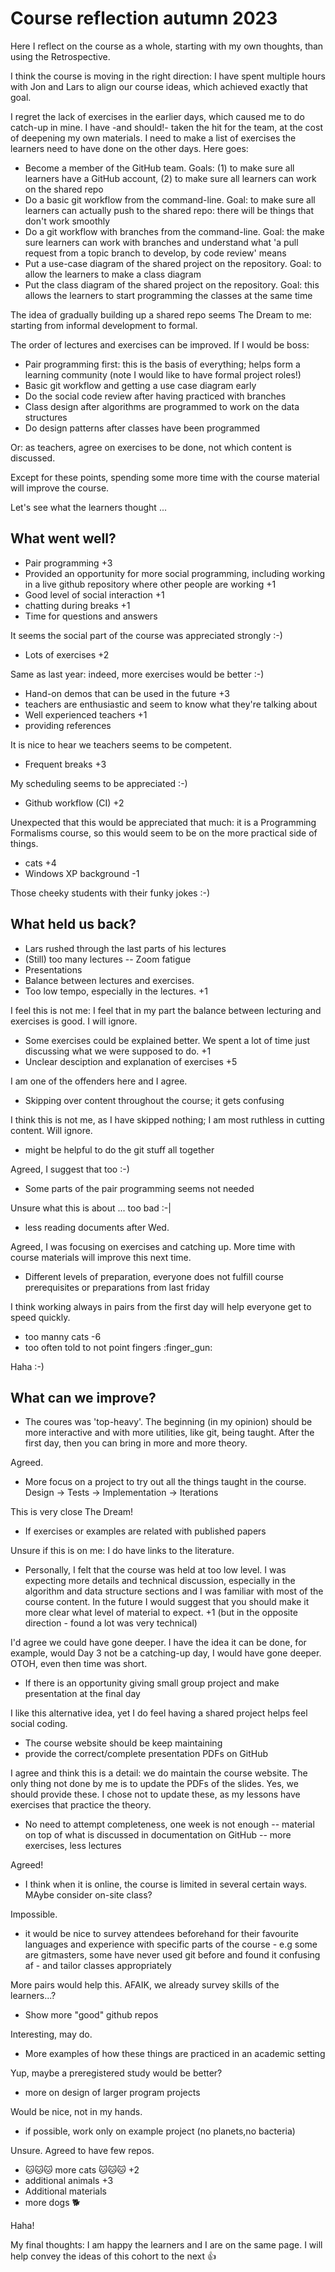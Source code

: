 # Course reflection autumn 2023

Here I reflect on the course as a whole,
starting with my own thoughts, than using
the Retrospective.

I think the course is moving in the
right direction: I have spent multiple
hours with Jon and Lars to align our course
ideas, which achieved exactly that goal.

I regret the lack of exercises in the earlier
days, which caused me to do catch-up in
mine. I have -and should!- taken the hit
for the team, at the cost of deepening my
own materials. I need to make a list
of exercises the learners need to have done
on the other days. Here goes:

* Become a member of the GitHub team. Goals:
   (1) to make sure all learners have a GitHub
   account, (2) to make sure all learners
   can work on the shared repo
* Do a basic git workflow from the
   command-line. Goal: to make sure all
   learners can actually push to the shared
   repo: there will be things that don't work
   smoothly
* Do a git workflow with branches from the
   command-line. Goal: the make sure learners
   can work with branches and understand what
   'a pull request from a topic branch to
   develop, by code review' means
* Put a use-case diagram of the shared project
   on the repository. Goal: to allow the
   learners to make a class diagram
* Put the class diagram of the shared project
   on the repository. Goal: this allows the
   learners to start programming the classes
   at the same time

The idea of gradually building up
a shared repo seems The Dream to me:
starting from informal development to
formal.

The order of lectures and exercises can
be improved. If I would be boss:

* Pair programming first: this is the basis
   of everything; helps form
   a learning community (note I would like to
   have formal project roles!)
* Basic git workflow and getting a
   use case diagram early
* Do the social code review after having
   practiced with branches
* Class design after algorithms are
   programmed to work on the data structures
* Do design patterns after classes have
   been programmed

Or: as teachers, agree on exercises to be done,
not which content is discussed.

Except for these points, spending some
more time with the course material will
improve the course.

Let's see what the learners thought ...

## What went well?

* Pair programming +3
* Provided an opportunity for more social programming, including working 
  in a live github repository where other people are working +1
* Good level of social interaction +1
* chatting during breaks +1
* Time for questions and answers

It seems the social part of the course
was appreciated strongly :-)

* Lots of exercises +2

Same as last year: indeed, more exercises
would be better :-)

* Hand-on demos that can be used in the future +3
* teachers are enthusiastic and seem to know what they're talking about
* Well experienced teachers +1
* providing references

It is nice to hear we teachers seems to be
competent.

* Frequent breaks +3

My scheduling seems to be appreciated :-)

* Github workflow (CI) +2

Unexpected that this would be appreciated
that much: it is a Programming Formalisms
course, so this would seem to be on the
more practical side of things.

* cats +4
* Windows XP background -1

Those cheeky students with their
funky jokes :-)

## What held us back?

* Lars rushed through the last parts of his lectures
* (Still) too many lectures -- Zoom fatigue
* Presentations
* Balance between lectures and exercises.
* Too low tempo, especially in the lectures. +1

I feel this is not me: I feel that in my
part the balance between lecturing
and exercises is good. I will ignore.

* Some exercises could be explained better. We spent a lot of time just
  discussing what we were supposed to do. +1
* Unclear desciption and explanation of exercises +5

I am one of the offenders here and I agree.

* Skipping over content throughout the course; it gets confusing

I think this is not me, as I have skipped
nothing; I am most ruthless in cutting
content. Will ignore.

* might be helpful to do the git stuff all together

Agreed, I suggest that too :-)

* Some parts of the pair programming seems not needed

Unsure what this is about ... too bad :-|

* less reading documents after Wed.

Agreed, I was focusing on exercises and
catching up. More time with course materials
will improve this next time.

* Different levels of preparation, everyone does not fulfill course
  prerequisites or preparations from last friday

I think working always in pairs from the
first day will help everyone get to speed
quickly.

* too manny cats -6
* too often told to not point fingers :finger_gun:

Haha :-)

## What can we improve?

* The coures was 'top-heavy'. The beginning (in my opinion) should be more
  interactive and with more utilities, like git, being taught.
  After the first day, then you can bring in more and more theory.

Agreed.

* More focus on a project to try out all the things taught in the course.
  Design -> Tests -> Implementation -> Iterations

This is very close The Dream!

* If exercises or examples are related with published papers

Unsure if this is on me: I do have links
to the literature.

* Personally, I felt that the course was held at too low level.
  I was expecting more details and technical discussion, especially
  in the algorithm and data structure sections and I was familiar with most
  of the course content. In the future I would suggest that you should make
  it more clear what level of material to expect. +1 (but in the opposite
  direction - found a lot was very technical)

I'd agree we could have gone deeper. I have
the idea it can be done, for example, would
Day 3 not be a catching-up day, I would have
gone deeper. OTOH, even then time was short.

* If there is an opportunity giving small group project and make presentation
  at the final day

I like this alternative idea, yet I do
feel having a shared project helps
feel social coding.

* The course website should be keep maintaining
* provide the correct/complete presentation PDFs on GitHub

I agree and think this is a detail: we
do maintain the course website. The only thing
not done by me is to update the PDFs of the
slides. Yes, we should provide these. I chose
not to update these, as my lessons have
exercises that practice the theory.

* No need to attempt completeness, one week is not enough -- material on top
  of what is discussed in documentation on GitHub -- more exercises,
  less lectures

Agreed!

* I think when it is online, the course is limited in several certain ways.
  MAybe consider on-site class?

Impossible.

* it would be nice to survey attendees beforehand for their favourite languages
  and experience with specific parts of the course - e.g some are gitmasters, 
  some have never used git before and found it confusing
  af - and tailor classes appropriately

More pairs would help this. AFAIK, we already
survey skills of the learners...?

* Show more "good" github repos

Interesting, may do.

* More examples of how these things are practiced in an academic setting

Yup, maybe a preregistered study would be
better?

* more on design of larger program projects

Would be nice, not in my hands.

* if possible, work only on example project (no planets,no bacteria)

Unsure. Agreed to have few repos.

* 🐱🐱🐱 more cats 🐱🐱🐱 +2
* additional animals +3
* Additional materials
* more dogs :dog2:

Haha!

My final thoughts:
I am happy the learners and I are on the
same page. I will help convey the ideas
of this cohort to the next :+1:
